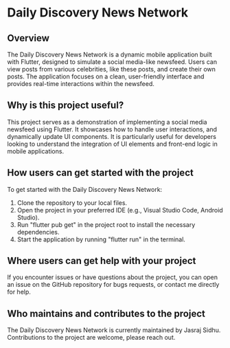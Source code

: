 # Daily Discovery News Network

## Overview
The Daily Discovery News Network is a dynamic mobile application built with Flutter, designed to simulate a social media-like newsfeed. Users can view posts from various celebrities, like these posts, and create their own posts. The application focuses on a clean, user-friendly interface and provides real-time interactions within the newsfeed.

## Why is this project useful?
This project serves as a demonstration of implementing a social media newsfeed using Flutter. It showcases how to handle user interactions, and dynamically update UI components. It is particularly useful for developers looking to understand the integration of UI elements and front-end logic in mobile applications.

## How users can get started with the project
To get started with the Daily Discovery News Network:
  1. Clone the repository to your local files.
  2. Open the project in your preferred IDE (e.g., Visual Studio Code, Android Studio).
  3. Run "flutter pub get" in the project root to install the necessary dependencies.
  4. Start the application by running "flutter run" in the terminal.

## Where users can get help with your project
If you encounter issues or have questions about the project, you can open an issue on the GitHub repository for bugs requests, or contact me directly for help.

## Who maintains and contributes to the project
The Daily Discovery News Network is currently maintained by Jasraj Sidhu. Contributions to the project are welcome, please reach out.
